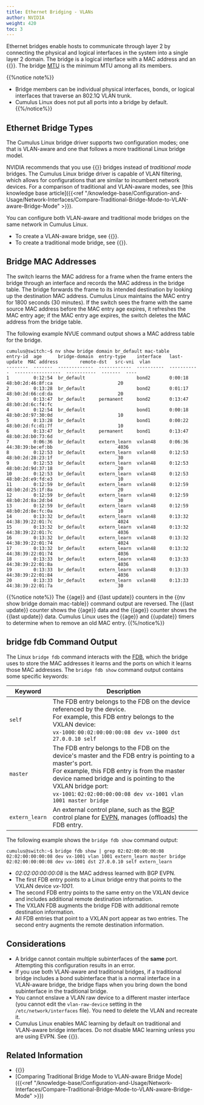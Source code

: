 ```yaml
---
title: Ethernet Bridging - VLANs
author: NVIDIA
weight: 420
toc: 3
---
```

Ethernet bridges enable hosts to communicate through layer 2 by connecting the physical and logical interfaces in the system into a single layer 2 domain. The bridge is a logical interface with a MAC address and an {{<link url="Switch-Port-Attributes#mtu" text="MTU">}}. The bridge <span class="a-tooltip">[MTU](## "Maximum Transmission Unit")</span> is the minimum MTU among all its members.

{{%notice note%}}
- Bridge members can be individual physical interfaces, bonds, or logical interfaces that traverse an 802.1Q VLAN trunk.
- Cumulus Linux does not put all ports into a bridge by default.
{{%/notice%}}

## Ethernet Bridge Types

The Cumulus Linux bridge driver supports two configuration modes; one that is VLAN-aware and one that follows a more traditional Linux bridge model.

NVIDIA recommends that you use {{<link url="VLAN-aware-Bridge-Mode" text="VLAN-aware mode">}} bridges instead of *traditional mode* bridges. The Cumulus Linux bridge driver is capable of VLAN filtering, which allows for configurations that are similar to incumbent network devices. For a comparison of traditional and VLAN-aware modes, see
[this knowledge base article]({{<ref "/knowledge-base/Configuration-and-Usage/Network-Interfaces/Compare-Traditional-Bridge-Mode-to-VLAN-aware-Bridge-Mode" >}}).

You can configure both VLAN-aware and traditional mode bridges on the same network in Cumulus Linux.

- To create a VLAN-aware bridge, see {{<link title="VLAN-aware Bridge Mode">}}.
- To create a traditional mode bridge, see {{<link title="Traditional Bridge Mode">}}.

## Bridge MAC Addresses

The switch learns the MAC address for a frame when the frame enters the bridge through an interface and records the MAC address in the bridge table. The bridge forwards the frame to its intended destination by looking up the destination MAC address. Cumulus Linux maintains the MAC entry for 1800 seconds (30 minutes). If the switch sees the frame with the same source MAC address before the MAC entry age expires, it refreshes the MAC entry age; if the MAC entry age expires, the switch deletes the MAC address from the bridge table.

The following example NVUE command output shows a MAC address table for the bridge.

```
cumulus@switch:~$ nv show bridge domain br_default mac-table
entry-id  age      bridge-domain  entry-type    interface   last-update  MAC address        remote-dst   src-vni  vlan
--------  -------  -------------  ------------  ----------  -----------  -----------------  -----------  -------  ----
1         0:12:54  br_default                   bond2       0:00:18      48:b0:2d:46:8f:ca                        20  
2         0:13:28  br_default                   bond2       0:01:17      48:b0:2d:66:cd:da                        20  
3         0:13:47  br_default     permanent     bond2       0:13:47      48:b0:2d:6c:f4:fc                            
4         0:12:54  br_default                   bond1       0:00:18      48:b0:2d:97:30:0d                        10  
5         0:13:28  br_default                   bond1       0:00:22      48:b0:2d:fc:d1:7f                        10  
6         0:13:47  br_default     permanent     bond1       0:13:47      48:b0:2d:b0:73:6d                            
7         0:06:36  br_default     extern_learn  vxlan48     0:06:36      44:38:39:be:ef:bb                        4036
8         0:12:53  br_default     extern_learn  vxlan48     0:12:53      48:b0:2d:28:23:1f                        30  
9         0:12:53  br_default     extern_learn  vxlan48     0:12:53      48:b0:2d:9d:37:18                        20  
10        0:12:53  br_default     extern_learn  vxlan48     0:12:53      48:b0:2d:e9:fd:e3                        10  
11        0:12:59  br_default     extern_learn  vxlan48     0:12:59      48:b0:2d:25:1f:8a                        20  
12        0:12:59  br_default     extern_learn  vxlan48     0:12:59      48:b0:2d:8a:2d:b4                        30  
13        0:12:59  br_default     extern_learn  vxlan48     0:12:59      48:b0:2d:8e:fc:0a                        10  
14        0:13:32  br_default     extern_learn  vxlan48     0:13:32      44:38:39:22:01:7c                        4024
15        0:13:32  br_default     extern_learn  vxlan48     0:13:32      44:38:39:22:01:7c                        4036
16        0:13:32  br_default     extern_learn  vxlan48     0:13:32      44:38:39:22:01:74                        4024
17        0:13:32  br_default     extern_learn  vxlan48     0:13:32      44:38:39:22:01:74                        4036
18        0:13:33  br_default     extern_learn  vxlan48     0:13:33      44:38:39:22:01:8a                        4036
19        0:13:33  br_default     extern_learn  vxlan48     0:13:33      44:38:39:22:01:84                        4036
20        0:13:33  br_default     extern_learn  vxlan48     0:13:33      44:38:39:22:01:7a                        30   
```

{{%notice note%}}
The {{age}} and {{last update}} counters in the {{nv show bridge domain <domain-id> mac-table}} command output are reversed. The {{last update}} counter shows the {{age}} data and the {{age}} counter shows the {{last update}} data. Cumulus Linux uses the {{age}} and {{update}} timers to determine when to remove an old MAC entry.
{{%/notice%}}

## bridge fdb Command Output

The Linux `bridge fdb` command interacts with the <span class="a-tooltip">[FDB](## "Forwarding Database Table")</span>, which the bridge uses to store the MAC addresses it learns and the ports on which it learns those MAC addresses. The `bridge fdb show` command output contains some specific keywords:

| Keyword| Description |
|--- |--- |
| `self` | The FDB entry belongs to the FDB on the device referenced by the device.<br>For example, this FDB entry belongs to the VXLAN device:<br>`vx-1000`: `00:02:00:00:00:08 dev vx-1000 dst 27.0.0.10 self` |
| `master` |The FDB entry belongs to the FDB on the device's master and the FDB entry is pointing to a master's port.<br>For example, this FDB entry is from the master device named bridge and is pointing to the VXLAN bridge port:<br>`vx-1001`: `02:02:00:00:00:08 dev vx-1001 vlan 1001 master bridge` |
| `extern_learn` | An external control plane, such as the <span class="a-tooltip">[BGP](## "Border Gateway Protocol")</span> control plane for <span class="a-tooltip">[EVPN](## "Ethernet Virtual Private Network")</span>, manages (offloads) the FDB entry. |

The following example shows the `bridge fdb show` command output:

```
cumulus@switch:~$ bridge fdb show | grep 02:02:00:00:00:08
02:02:00:00:00:08 dev vx-1001 vlan 1001 extern_learn master bridge
02:02:00:00:00:08 dev vx-1001 dst 27.0.0.10 self extern_learn
```

- *02:02:00:00:00:08* is the MAC address learned with BGP EVPN.
- The first FDB entry points to a Linux bridge entry that points to the VXLAN device *vx-1001*.
- The second FDB entry points to the same entry on the VXLAN device and includes additional remote destination information.
- The VXLAN FDB augments the bridge FDB with additional remote destination information.
- All FDB entries that point to a VXLAN port appear as two entries. The second entry augments the remote destination information.

## Considerations

- A bridge cannot contain multiple subinterfaces of the **same** port. Attempting this configuration results in an error.
- If you use both VLAN-aware and traditional bridges, if a traditional bridge includes a bond subinterface that is a normal interface in a VLAN-aware bridge, the bridge flaps when you bring down the bond subinterface in the traditional bridge.
- You cannot enslave a VLAN raw device to a different master interface (you cannot edit the `vlan-raw-device` setting in the `/etc/network/interfaces` file). You need to delete the VLAN and recreate it.
- Cumulus Linux enables MAC learning by default on traditional and VLAN-aware bridge interfaces. Do not disable MAC learning unless you are using EVPN. See {{<link title="Ethernet Virtual Private Network - EVPN">}}.

## Related Information

- {{<exlink url="http://www.linuxjournal.com/article/8172" text="Linux Journal - Linux as an Ethernet Bridge">}}
- [Comparing Traditional Bridge Mode to VLAN-aware Bridge Mode]({{<ref "/knowledge-base/Configuration-and-Usage/Network-Interfaces/Compare-Traditional-Bridge-Mode-to-VLAN-aware-Bridge-Mode" >}})
